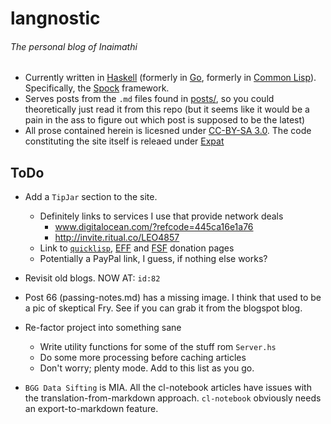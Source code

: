 # langnostic
###### The personal blog of Inaimathi

- Currently written in [Haskell](https://www.haskell.org/) (formerly in [Go](http://golang.org/), formerly in [Common Lisp](https://common-lisp.net/)). Specifically, the [Spock](https://www.spock.li/) framework.
- Serves posts from the `.md` files found in [posts/](https://github.com/Inaimathi/langnostic/tree/master/posts/), so you could theoretically just read it from this repo (but it seems like it would be a pain in the ass to figure out which post is supposed to be the latest)
- All prose contained herein is licesned under [CC-BY-SA 3.0](http://creativecommons.org/licenses/by-sa/3.0/). The code constituting the site itself is releaed under [Expat](http://directory.fsf.org/wiki/License:Expat)

## ToDo

- Add a `TipJar` section to the site.
	- Definitely links to services I use that provide network deals
		- www.digitalocean.com/?refcode=445ca16e1a76
		- http://invite.ritual.co/LEO4857
	- Link to [`quicklisp`](https://www.quicklisp.org/donations.html), [EFF](https://supporters.eff.org/donate) and [FSF](https://my.fsf.org/donate/) donation pages
	- Potentially a PayPal link, I guess, if nothing else works?

- Revisit old blogs. NOW AT: `id:82`
- Post 66 (passing-notes.md) has a missing image. I think that used to be a pic of skeptical Fry. See if you can grab it from the blogspot blog.

- Re-factor project into something sane
	- Write utility functions for some of the stuff rom `Server.hs`
	- Do some more processing before caching articles
	- Don't worry; plenty mode. Add to this list as you go.

- `BGG Data Sifting` is MIA. All the cl-notebook articles have issues with the translation-from-markdown approach. `cl-notebook` obviously needs an export-to-markdown feature.
